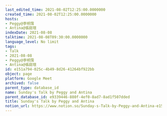 ```yaml
---
last_edited_time: 2021-08-02T12:25:00.0000000
created_time: 2021-08-02T12:25:00.0000000
hosts:
- Peggy@李明霈
- Antina@張庭瑄
indexDate: 2021-08-08
talktime: 2021-08-08T09:30:00.0000000
language_level: No limit
tags:
- Talk
- 2021-08-08
- Peggy@李明霈
- Antina@張庭瑄
id: e151a794-025c-4b49-8d26-41264bf922bb
object: page
platform: Google Meet
archived: false
parent_type: database_id
name: Sunday's Talk by Peggy and Antina
parent_database_id: e9339446-880f-4ef0-8ad7-8ad1f507dded
title: Sunday's Talk by Peggy and Antina
notion_url: https://www.notion.so/Sunday-s-Talk-by-Peggy-and-Antina-e151a794025c4b498d2641264bf922bb
---
```







